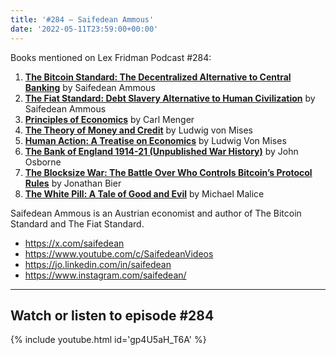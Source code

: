 ```yaml
---
title: '#284 – Saifedean Ammous'
date: '2022-05-11T23:59:00+00:00'
---
```


Books mentioned on Lex Fridman Podcast #284:

1. <b><a href="https://amzn.to/3s5mCGm" target="_blank" rel="sponsored noopener noreferrer">The Bitcoin Standard: The Decentralized Alternative to Central Banking</a></b> by Saifedean Ammous
2. <b><a href="https://amzn.to/3tO5vJX" target="_blank" rel="sponsored noopener noreferrer">The Fiat Standard: Debt Slavery Alternative to Human Civilization</a></b> by Saifedean Ammous
3. <b><a href="https://amzn.to/3Se4R2b" target="_blank" rel="sponsored noopener noreferrer">Principles of Economics</a></b> by Carl Menger
4. <b><a href="https://amzn.to/49lYbpd" target="_blank" rel="sponsored noopener noreferrer">The Theory of Money and Credit</a></b> by Ludwig von Mises
5. <b><a href="https://amzn.to/46N43Gi" target="_blank" rel="sponsored noopener noreferrer">Human Action: A Treatise on Economics</a></b> by Ludwig Von Mises
6. <b><a href="https://www.bankofengland.co.uk/archive/bank-of-england-1914-21-ww1" target="_blank" rel="noopener noreferrer">The Bank of England 1914-21 (Unpublished War History)</a></b> by John Osborne
7. <b><a href="https://amzn.to/3s7VW7X" target="_blank" rel="sponsored noopener noreferrer">The Blocksize War: The Battle Over Who Controls Bitcoin’s Protocol Rules</a></b> by Jonathan Bier
8. <b><a href="https://amzn.to/3Q9OoJV" target="_blank" rel="sponsored noopener noreferrer">The White Pill: A Tale of Good and Evil</a></b> by Michael Malice

Saifedean Ammous is an Austrian economist and author of The Bitcoin Standard and The Fiat Standard.

- <a href="https://x.com/saifedean" target="_blank">https://x.com/saifedean</a>
- <a href="https://www.youtube.com/c/SaifedeanVideos" target="_blank">https://www.youtube.com/c/SaifedeanVideos</a>
- <a href="https://jo.linkedin.com/in/saifedean" target="_blank">https://jo.linkedin.com/in/saifedean</a>
- <a href="https://www.instagram.com/saifedean/" target="_blank">https://www.instagram.com/saifedean/</a>

- - - - - -

## Watch or listen to episode #284

{% include youtube.html id='gp4U5aH_T6A' %}